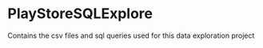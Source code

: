 # PlayStoreSQLExplore
Contains the csv files and sql queries used for this data exploration project
